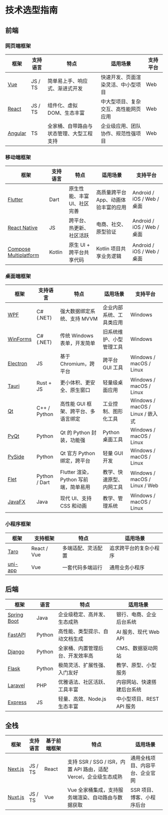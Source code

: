 # 技术选型指南

## 前端

### 网页端框架

| 框架                                | 支持语言 | 特点                                     | 适用场景                             | 支持平台 |
| ----------------------------------- | -------- | ---------------------------------------- | ------------------------------------ | -------- |
| [Vue](https://cn.vuejs.org/)        | JS / TS  | 简单易上手、响应式、渐进式开发           | 快速开发、页面渲染灵活、中小型项目   | Web      |
| [React](https://zh-hans.react.dev/) | JS / TS  | 组件化、虚拟 DOM、生态丰富               | 中大型项目、复杂交互、高性能网页应用 | Web      |
| [Angular](https://angular.dev/)     | TS       | 全家桶、自带路由与状态管理、大型工程支持 | 企业级应用、团队协作、规范性强项目   | Web      |

### 移动端框架

| 框架                                                                      | 支持语言 | 特点                        | 适用场景                             | 支持平台                   |
| ------------------------------------------------------------------------- | -------- | --------------------------- | ------------------------------------ | -------------------------- |
| [Flutter](https://flutter.dev/)                                           | Dart     | 原生性能、丰富 UI、社区完善 | 高质量跨平台 App、动画体验丰富的应用 | Android / iOS / Web / 桌面 |
| [React Native](https://reactnative.dev/)                                  | JS       | 跨平台、热更新、社区活跃    | 电商、社交、原型验证                 | Android / iOS / Web / 桌面 |
| [Compose Multiplatform](https://www.jetbrains.com/compose-multiplatform/) | Kotlin   | 原生 UI + 跨平台共享代码    | Kotlin 项目共享业务逻辑              | Android / iOS / Web / 桌面 |

### 桌面端框架

| 框架                                                 | 支持语言      | 特点                                  | 适用场景                 | 支持平台                         |
| ---------------------------------------------------- | ------------- | ------------------------------------- | ------------------------ | -------------------------------- |
| [WPF](https://github.com/dotnet/wpf)                 | C# (.NET)     | 强大数据绑定系统、支持 MVVM           | 企业内部系统、工具类应用 | Windows                          |
| [WinForms](https://github.com/dotnet/winforms)       | C# (.NET)     | 传统 Windows 表单，开发简单           | 旧系统维护、小型管理工具 | Windows                          |
| [Electron](https://www.electronjs.org/zh/)           | JS            | 基于 Chromium，跨平台                 | 跨平台 GUI 工具          | Windows / macOS / Linux          |
| [Tauri](https://tauri.app/)                          | Rust + JS     | 更小体积、更安全、原生窗口            | 轻量级桌面应用           | Windows / macOS / Linux          |
| [Qt](https://www.qt.io/)                             | C++ / Python  | 高性能 GUI 框架、跨平台、多语言绑定   | 工业控制、图形化工具     | Windows / macOS / Linux / 嵌入式 |
| [PyQt](https://riverbankcomputing.com/software/pyqt) | Python        | Qt 的 Python 封装，功能强             | Python 桌面工具          | Windows / macOS / Linux          |
| [PySide](https://wiki.qt.io/Qt_for_Python)           | Python        | Qt 官方 Python 绑定，跨平台           | 轻量 GUI 开发            | Windows / macOS / Linux          |
| [Flet](https://flet.dev/)                            | Python / Dart | Flutter 渲染，Python 写前端，简单易用 | 教学、快速原型、内网工具 | Windows / macOS / Linux / Web    |
| [JavaFX](https://openjfx.io/)                        | Java          | 现代 UI、支持 CSS 和动画              | 教学、管理系统           | Windows / macOS / Linux          |

### 小程序框架

| 框架                                     | 支持框架    | 特点               | 适用场景               |
| ---------------------------------------- | ----------- | ------------------ | ---------------------- |
| [Taro](https://taro.zone/)               | React / Vue | 多端适配、灵活配置 | 追求跨平台的复杂小程序 |
| [uni-app](https://uniapp.dcloud.net.cn/) | Vue         | 一套代码多端运行   | 通用业务小程序         |

## 后端

| 框架                                                   | 语言   | 特点                             | 适用场景                   |
| ------------------------------------------------------ | ------ | -------------------------------- | -------------------------- |
| [Spring Boot](https://spring.io/projects/spring-boot/) | Java   | 企业级稳定、高并发、生态成熟     | 银行、电商、企业后台系统   |
| [FastAPI](https://fastapi.tiangolo.com/)               | Python | 高性能、类型提示、自动文档生成   | AI 服务、现代 Web API      |
| [Django](https://www.djangoproject.com/)               | Python | 全家桶、内置管理后台、开发效率高 | CMS、数据驱动网站          |
| [Flask](https://flask.palletsprojects.com/)            | Python | 极简灵活、扩展性强、入门友好     | 教学、原型、小型服务       |
| [Laravel](https://laravel.com/)                        | PHP    | 优雅语法、社区活跃、工具丰富     | 内容网站、快速搭建后台系统 |
| [Express](https://expressjs.com/)                      | JS     | 轻量、高效、Node.js 生态丰富     | 中小型项目、REST API 服务  |

## 全栈

| 框架                           | 支持语言 | 基于前端框架 | 特点                                                             | 适用场景                         |
| ------------------------------ | -------- | ------------ | ---------------------------------------------------------------- | -------------------------------- |
| [Next.js](https://nextjs.org/) | JS / TS  | React        | 支持 SSR / SSG / ISR，内置 API 路由，适配 Vercel，企业级生态成熟 | 通用全栈项目、内容平台、企业官网 |
| [Nuxt.js](https://nuxt.com/)      | JS / TS  | Vue          | Vue 全家桶集成，支持服务端渲染、自动路由与数据获取               | SSR 项目、博客、小程序后台       |
